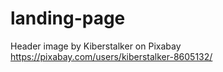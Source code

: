 # landing-page
Header image by Kiberstalker on Pixabay https://pixabay.com/users/kiberstalker-8605132/